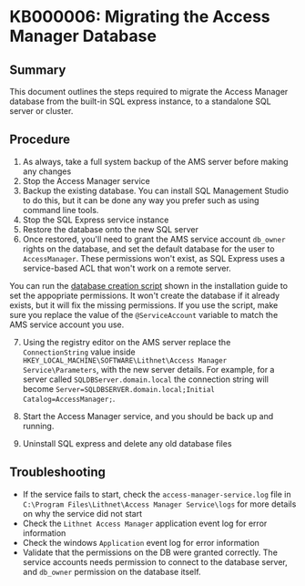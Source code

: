 # KB000006: Migrating the Access Manager Database

## Summary

This document outlines the steps required to migrate the Access Manager database from the built-in SQL express instance, to a standalone SQL server or cluster.

## Procedure

1. As always, take a full system backup of the AMS server before making any changes
2. Stop the Access Manager service
3. Backup the existing database. You can install SQL Management Studio to do this, but it can be done any way you prefer such as using command line tools.
4. Stop the SQL Express service instance
5. Restore the database onto the new SQL server
6. Once restored, you'll need to grant the AMS service account `db_owner` rights on the database, and set the default database for the user to `AccessManager`. These permissions won't exist, as SQL Express uses a service-based ACL that won't work on a remote server.

You can run the [database creation script](../../installation/installing-the-access-manager-server/sql-installation-options#installation-steps) shown in the installation guide to set the appopriate permissions. It won't create the database if it already exists, but it will fix the missing permissions. If you use the script, make sure you replace the value of the `@ServiceAccount` variable to match the AMS service account you use.

7. Using the registry editor on the AMS server replace the `ConnectionString` value inside `HKEY_LOCAL_MACHINE\SOFTWARE\Lithnet\Access Manager Service\Parameters`, with the new server details. For example, for a server called  `SQLDBServer.domain.local` the connection string will become `Server=SQLDBSERVER.domain.local;Initial Catalog=AccessManager;`. 

8. Start the Access Manager service, and you should be back up and running.
9. Uninstall SQL express and delete any old database files

## Troubleshooting
- If the service fails to start, check the `access-manager-service.log` file in `C:\Program Files\Lithnet\Access Manager Service\logs` for more details on why the service did not start
- Check the `Lithnet Access Manager` application event log for error information
- Check the windows `Application` event log for error information
- Validate that the permissions on the DB were granted correctly. The service accounts needs permission to connect to the database server, and `db_owner` permission on the database itself.